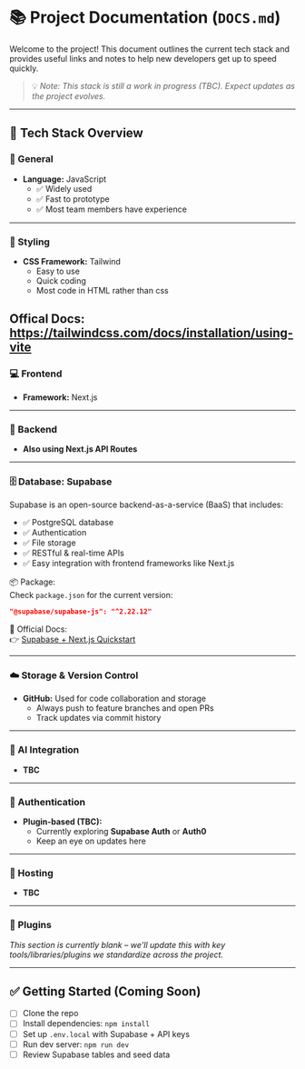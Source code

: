 # 📚 Project Documentation (`DOCS.md`)

Welcome to the project! This document outlines the current tech stack and provides useful links and notes to help new developers get up to speed quickly.

> 💡 *Note: This stack is still a work in progress (TBC). Expect updates as the project evolves.*

---

## 🧱 Tech Stack Overview

### 🧠 General
- **Language:** JavaScript  
  - ✅ Widely used  
  - ✅ Fast to prototype  
  - ✅ Most team members have experience  

---

### 🎨 Styling
- **CSS Framework:** Tailwind
  - Easy to use 
  - Quick coding
  - Most code in HTML rather than css

Offical Docs: https://tailwindcss.com/docs/installation/using-vite
---

### 💻 Frontend
- **Framework:** Next.js  


---

### 🧠 Backend
- **Also using Next.js API Routes**  


---

### 🗄️ Database: Supabase
Supabase is an open-source backend-as-a-service (BaaS) that includes:
- ✅ PostgreSQL database  
- ✅ Authentication  
- ✅ File storage  
- ✅ RESTful & real-time APIs  
- ✅ Easy integration with frontend frameworks like Next.js

📦 Package:  
Check `package.json` for the current version:  
```json
"@supabase/supabase-js": "^2.22.12"
```

📄 Official Docs:  
👉 [Supabase + Next.js Quickstart](https://supabase.com/docs/guides/getting-started/quickstarts/nextjs)

---

### ☁️ Storage & Version Control
- **GitHub:** Used for code collaboration and storage  
  - Always push to feature branches and open PRs
  - Track updates via commit history

---

### 🤖 AI Integration
- **TBC**  

---

### 🔐 Authentication
- **Plugin-based (TBC):**  
  - Currently exploring **Supabase Auth** or **Auth0**  
  - Keep an eye on updates here

---

### 🚀 Hosting
- **TBC**  


---

### 🧩 Plugins
_This section is currently blank – we'll update this with key tools/libraries/plugins we standardize across the project._

---

## ✅ Getting Started (Coming Soon)
- [ ] Clone the repo  
- [ ] Install dependencies: `npm install`  
- [ ] Set up `.env.local` with Supabase + API keys  
- [ ] Run dev server: `npm run dev`  
- [ ] Review Supabase tables and seed data